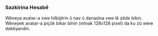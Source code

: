 ### Sazkirina Hesabê
Wêneya avatar-a xwe hilbijêrin û nav û danasîna xwe lê zêde bikin. Wêneyek avatar-a piçûk bikar bînin (mînak 128x128 pixel) da ku zû were dakêşandin.
